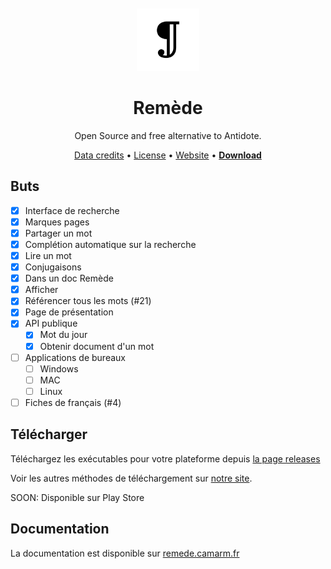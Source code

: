 <div align="center">
<br>
<br>
<img alt="Remede icon" src=".github/icon.png" height="100" width="100">

# Remède
Open Source and free alternative to Antidote.

[Data credits](https://remede.camarm.fr/FR#données-remède) • [License](https://github.com/camarm-dev/remede/blob/main/LICENSE) • [Website](https://remede.camarm.fr) • **[Download](https://remede.camarm.fr)**

</div>

## Buts

- [x] Interface de recherche
- [x] Marques pages
- [x] Partager un mot
- [x] Complétion automatique sur la recherche
- [x] Lire un mot
- [x] Conjugaisons
- [x] Dans un doc Remède
- [x] Afficher
- [x] Référencer tous les mots (#21)
- [x] Page de présentation
- [x] API publique
  - [x] Mot du jour
  - [x] Obtenir document d'un mot
- [ ] Applications de bureaux
  -  [ ] Windows 
  -  [ ] MAC 
  -  [ ] Linux 
- [ ] Fiches de français (#4)

## Télécharger

Téléchargez les exécutables pour votre plateforme depuis [la page releases](/releases)

Voir les autres méthodes de téléchargement sur [notre site](https://remede.camarm.fr).

SOON: Disponible sur Play Store

## Documentation

La documentation est disponible sur [remede.camarm.fr](https://remede.camarm.fr)
